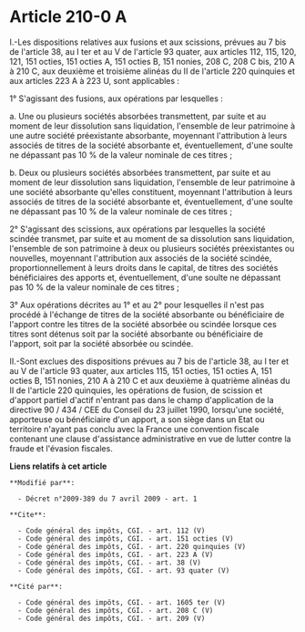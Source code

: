 # Article 210-0 A

I.-Les dispositions relatives aux fusions et aux scissions, prévues au 7 bis de l'article 38, au I ter et au V de l'article
93 quater, aux articles 112, 115, 120, 121, 151 octies, 151 octies A, 151 octies B, 151 nonies, 208 C, 208 C bis, 210 A à 210
C, aux deuxième et troisième alinéas du II de l'article 220 quinquies et aux articles 223 A à 223 U, sont applicables : 

1° S'agissant des fusions, aux opérations par lesquelles : 

a. Une ou plusieurs sociétés absorbées transmettent, par suite et au moment de leur dissolution sans liquidation, l'ensemble
de leur patrimoine à une autre société préexistante absorbante, moyennant l'attribution à leurs associés de titres de la
société absorbante et, éventuellement, d'une soulte ne dépassant pas 10 % de la valeur nominale de ces titres ; 

b. Deux ou plusieurs sociétés absorbées transmettent, par suite et au moment de leur dissolution sans liquidation, l'ensemble
de leur patrimoine à une société absorbante qu'elles constituent, moyennant l'attribution à leurs associés de titres de la
société absorbante et, éventuellement, d'une soulte ne dépassant pas 10 % de la valeur nominale de ces titres ; 

2° S'agissant des scissions, aux opérations par lesquelles la société scindée transmet, par suite et au moment de sa
dissolution sans liquidation, l'ensemble de son patrimoine à deux ou plusieurs sociétés préexistantes ou nouvelles, moyennant
l'attribution aux associés de la société scindée, proportionnellement à leurs droits dans le capital, de titres des sociétés
bénéficiaires des apports et, éventuellement, d'une soulte ne dépassant pas 10 % de la valeur nominale de ces titres ; 

3° Aux opérations décrites au 1° et au 2° pour lesquelles il n'est pas procédé à l'échange de titres de la société absorbante
ou bénéficiaire de l'apport contre les titres de la société absorbée ou scindée lorsque ces titres sont détenus soit par la
société absorbante ou bénéficiaire de l'apport, soit par la société absorbée ou scindée. 

II.-Sont exclues des dispositions prévues au 7 bis de l'article 38, au I ter et au V de l'article 93 quater, aux articles
115, 151 octies, 151 octies A, 151 octies B, 151 nonies, 210 A à 210 C et aux deuxième à quatrième alinéas du II de l'article
220 quinquies, les opérations de fusion, de scission et d'apport partiel d'actif n'entrant pas dans le champ d'application de
la directive 90 / 434 / CEE du Conseil du 23 juillet 1990, lorsqu'une société, apporteuse ou bénéficiaire d'un apport, a son
siège dans un Etat ou territoire n'ayant pas conclu avec la France une convention fiscale contenant une clause d'assistance
administrative en vue de lutter contre la fraude et l'évasion fiscales.

**Liens relatifs à cet article**

	**Modifié par**:

	  - Décret n°2009-389 du 7 avril 2009 - art. 1

	**Cite**:

	  - Code général des impôts, CGI. - art. 112 (V)
	  - Code général des impôts, CGI. - art. 151 octies (V)
	  - Code général des impôts, CGI. - art. 220 quinquies (V)
	  - Code général des impôts, CGI. - art. 223 A (V)
	  - Code général des impôts, CGI. - art. 38 (V)
	  - Code général des impôts, CGI. - art. 93 quater (V)

	**Cité par**:

	  - Code général des impôts, CGI. - art. 1605 ter (V)
	  - Code général des impôts, CGI. - art. 208 C (V)
	  - Code général des impôts, CGI. - art. 209 (V)
